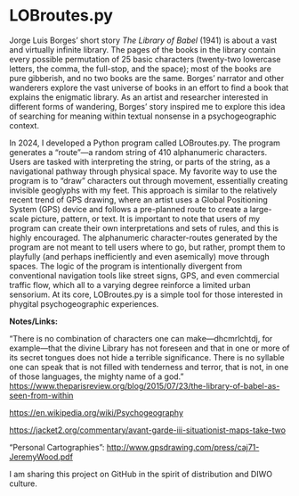 # LOBroutes.py

Jorge Luis Borges’ short story <i>The Library of Babel</i> (1941) is about a vast and virtually infinite library. The pages of the books in the library contain every possible permutation of 25 basic characters (twenty-two lowercase letters, the comma, the full-stop, and the space); most of the books are pure gibberish, and no two books are the same. Borges’ narrator and other wanderers explore the vast universe of books in an effort to find a book that explains the enigmatic library. As an artist and researcher interested in different forms of wandering, Borges’ story inspired me to explore this idea of searching for meaning within textual nonsense in a psychogeographic context. 

In 2024, I developed a Python program called LOBroutes.py. The program generates a “route”—a random string of 410 alphanumeric characters. Users are tasked with interpreting the string, or parts of the string, as a navigational pathway through physical space. My favorite way to use the program is to “draw” characters out through movement, essentially creating invisible geoglyphs with my feet. This approach is similar to the relatively recent trend of GPS drawing, where an artist uses a Global Positioning System (GPS) device and follows a pre-planned route to create a large-scale picture, pattern, or text. It is important to note that users of my program can create their own interpretations and sets of rules, and this is highly encouraged. The alphanumeric character-routes generated by the program are not meant to tell users where to go, but rather, prompt them to playfully (and perhaps inefficiently and even asemically) move through spaces. The logic of the program is intentionally divergent from conventional navigation tools like street signs, GPS, and even commercial traffic flow, which all to a varying degree reinforce a limited urban sensorium. At its core, LOBroutes.py is a simple tool for those interested in phygital psychogeographic experiences.



<b>Notes/Links:</b>

“There is no combination of characters one can make—dhcmrlchtdj, for example—that the divine Library has not foreseen and that in one or more of its secret tongues does not hide a terrible significance. There is no syllable one can speak that is not filled with tenderness and terror, that is not, in one of those languages, the mighty name of a god.”<br>
https://www.theparisreview.org/blog/2015/07/23/the-library-of-babel-as-seen-from-within<br>

https://en.wikipedia.org/wiki/Psychogeography<br>

https://jacket2.org/commentary/avant-garde-iii-situationist-maps-take-two<br>

“Personal Cartographies”: http://www.gpsdrawing.com/press/caj71-JeremyWood.pdf<br>

I am sharing this project on GitHub in the spirit of distribution and DIWO culture.
